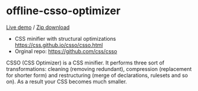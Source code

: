 # offline-csso-optimizer
[Live demo](https://w3-uz.github.io/offline-css-optimizer/) / [Zip download](https://github.com/w3-uz/offline-css-optimizer/archive/refs/heads/main.zip)



* CSS minifier with structural optimizations https://css.github.io/csso/csso.html
* Orginal repo: https://github.com/css/csso

CSSO (CSS Optimizer) is a CSS minifier. It performs three sort of transformations: cleaning (removing redundant), compression (replacement for shorter form) and restructuring (merge of declarations, rulesets and so on). As a result your CSS becomes much smaller. 

